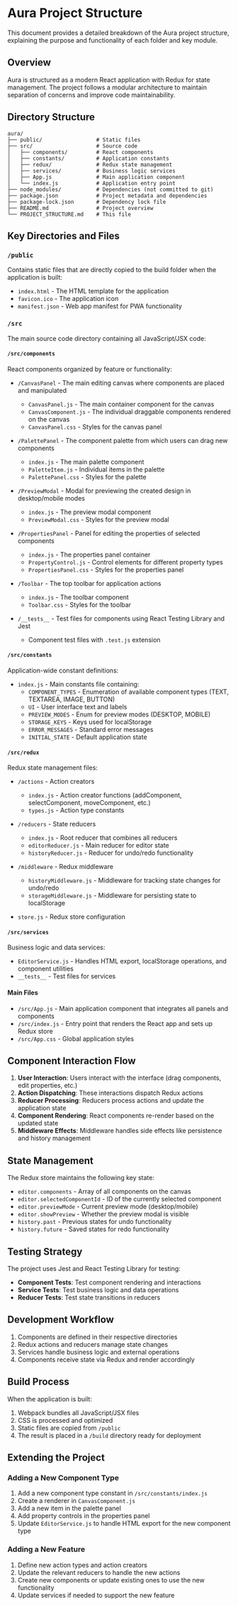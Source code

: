 # Aura Project Structure

This document provides a detailed breakdown of the Aura project structure, explaining the purpose and functionality of each folder and key module.

## Overview

Aura is structured as a modern React application with Redux for state management. The project follows a modular architecture to maintain separation of concerns and improve code maintainability.

## Directory Structure

```
aura/
├── public/                 # Static files
├── src/                    # Source code
│   ├── components/         # React components
│   ├── constants/          # Application constants
│   ├── redux/              # Redux state management
│   ├── services/           # Business logic services
│   ├── App.js              # Main application component
│   └── index.js            # Application entry point
├── node_modules/           # Dependencies (not committed to git)
├── package.json            # Project metadata and dependencies
├── package-lock.json       # Dependency lock file
├── README.md               # Project overview
└── PROJECT_STRUCTURE.md    # This file
```

## Key Directories and Files

### `/public`

Contains static files that are directly copied to the build folder when the application is built:

- `index.html` - The HTML template for the application
- `favicon.ico` - The application icon
- `manifest.json` - Web app manifest for PWA functionality

### `/src`

The main source code directory containing all JavaScript/JSX code:

#### `/src/components`

React components organized by feature or functionality:

- `/CanvasPanel` - The main editing canvas where components are placed and manipulated
  - `CanvasPanel.js` - The main container component for the canvas
  - `CanvasComponent.js` - The individual draggable components rendered on the canvas
  - `CanvasPanel.css` - Styles for the canvas panel

- `/PalettePanel` - The component palette from which users can drag new components
  - `index.js` - The main palette component
  - `PaletteItem.js` - Individual items in the palette
  - `PalettePanel.css` - Styles for the palette

- `/PreviewModal` - Modal for previewing the created design in desktop/mobile modes
  - `index.js` - The preview modal component
  - `PreviewModal.css` - Styles for the preview modal

- `/PropertiesPanel` - Panel for editing the properties of selected components
  - `index.js` - The properties panel container
  - `PropertyControl.js` - Control elements for different property types
  - `PropertiesPanel.css` - Styles for the properties panel

- `/Toolbar` - The top toolbar for application actions
  - `index.js` - The toolbar component
  - `Toolbar.css` - Styles for the toolbar

- `/__tests__` - Test files for components using React Testing Library and Jest
  - Component test files with `.test.js` extension

#### `/src/constants`

Application-wide constant definitions:

- `index.js` - Main constants file containing:
  - `COMPONENT_TYPES` - Enumeration of available component types (TEXT, TEXTAREA, IMAGE, BUTTON)
  - `UI` - User interface text and labels
  - `PREVIEW_MODES` - Enum for preview modes (DESKTOP, MOBILE)
  - `STORAGE_KEYS` - Keys used for localStorage
  - `ERROR_MESSAGES` - Standard error messages
  - `INITIAL_STATE` - Default application state

#### `/src/redux`

Redux state management files:

- `/actions` - Action creators
  - `index.js` - Action creator functions (addComponent, selectComponent, moveComponent, etc.)
  - `types.js` - Action type constants

- `/reducers` - State reducers
  - `index.js` - Root reducer that combines all reducers
  - `editorReducer.js` - Main reducer for editor state
  - `historyReducer.js` - Reducer for undo/redo functionality

- `/middleware` - Redux middleware
  - `historyMiddleware.js` - Middleware for tracking state changes for undo/redo
  - `storageMiddleware.js` - Middleware for persisting state to localStorage

- `store.js` - Redux store configuration

#### `/src/services`

Business logic and data services:

- `EditorService.js` - Handles HTML export, localStorage operations, and component utilities
- `__tests__` - Test files for services

#### Main Files

- `/src/App.js` - Main application component that integrates all panels and components
- `/src/index.js` - Entry point that renders the React app and sets up Redux store
- `/src/App.css` - Global application styles

## Component Interaction Flow

1. **User Interaction**: Users interact with the interface (drag components, edit properties, etc.)
2. **Action Dispatching**: These interactions dispatch Redux actions
3. **Reducer Processing**: Reducers process actions and update the application state
4. **Component Rendering**: React components re-render based on the updated state
5. **Middleware Effects**: Middleware handles side effects like persistence and history management

## State Management

The Redux store maintains the following key state:

- `editor.components` - Array of all components on the canvas
- `editor.selectedComponentId` - ID of the currently selected component
- `editor.previewMode` - Current preview mode (desktop/mobile)
- `editor.showPreview` - Whether the preview modal is visible
- `history.past` - Previous states for undo functionality
- `history.future` - Saved states for redo functionality

## Testing Strategy

The project uses Jest and React Testing Library for testing:

- **Component Tests**: Test component rendering and interactions
- **Service Tests**: Test business logic and data operations
- **Reducer Tests**: Test state transitions in reducers

## Development Workflow

1. Components are defined in their respective directories
2. Redux actions and reducers manage state changes
3. Services handle business logic and external operations
4. Components receive state via Redux and render accordingly

## Build Process

When the application is built:

1. Webpack bundles all JavaScript/JSX files
2. CSS is processed and optimized
3. Static files are copied from `/public`
4. The result is placed in a `/build` directory ready for deployment

## Extending the Project

### Adding a New Component Type

1. Add a new component type constant in `/src/constants/index.js`
2. Create a renderer in `CanvasComponent.js`
3. Add a new item in the palette panel
4. Add property controls in the properties panel
5. Update `EditorService.js` to handle HTML export for the new component type

### Adding a New Feature

1. Define new action types and action creators
2. Update the relevant reducers to handle the new actions
3. Create new components or update existing ones to use the new functionality
4. Update services if needed to support the new feature